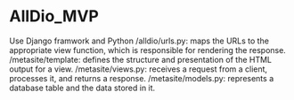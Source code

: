 # AllDio_MVP
Use Django framwork and Python
/alldio/urls.py: maps the URLs to the appropriate view function, which is responsible for rendering the response.
/metasite/template: defines the structure and presentation of the HTML output for a view. 
/metasite/views.py: receives a request from a client, processes it, and returns a response.
/metasite/models.py: represents a database table and the data stored in it.

